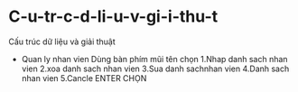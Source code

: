 # C-u-tr-c-d-li-u-v-gi-i-thu-t
Cấu trúc dữ liệu và giải thuật
+ Quan ly nhan vien
Dùng bàn phím mũi tên chọn
1.Nhap danh sach nhan vien
2.xoa danh sach nhan vien
3.Sua danh sachnhan vien
4.Danh sach nhan vien
5.Cancle
ENTER CHỌN
